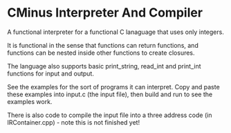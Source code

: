 # CMinus Interpreter And Compiler

A functional interpreter for a functional C lanaguage that uses only integers.

It is functional in the sense that functions can return functions, and functions can be nested inside other functions to create closures.

The language also supports basic print_string, read_int and print_int functions for input and output.

See the examples for the sort of programs it can interpret. Copy and paste these examples into input.c (the input file), then build and run to see the examples work.

There is also code to compile the input file into a three address code (in IRContainer.cpp) - note this is not finished yet!
